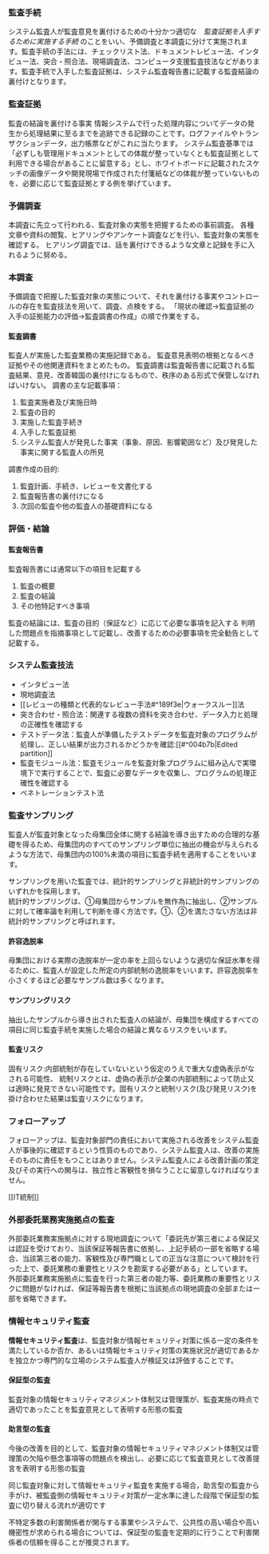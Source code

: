 ### 監査手続
システム監査人が監査意見を裏付けるための十分かつ適切な　_監査証拠を入手するために実施する手続_ のことをいい、予備調査と本調査に分けて実施されます。監査手続の手法には、チェックリスト法、ドキュメントレビュー法、インタビュー法、突合・照合法、現場調査法、コンピュータ支援監査技法などがあります。監査手続で入手した監査証拠は、システム監査報告書に記載する監査結論の裏付けとなります。

### 監査証拠
監査の結論を裏付ける事実
情報システムで行った処理内容についてデータの発生から処理結果に至るまでを追跡できる記録のことです。ログファイルやトランザクションデータ，出力帳票などがこれに当たります。
システム監査基準では「必ずしも管理用ドキュメントとしての体裁が整っていなくとも監査証拠として利用できる場合があることに留意する」とし、ホワイトボードに記載されたスケッチの画像データや開発現場で作成された付箋紙などの体裁が整っていないものを、必要に応じて監査証拠とする例を挙げています。

### 予備調査
本調査に先立って行われる、監査対象の実態を把握するための事前調査。
各種文章や資料の閲覧、ヒアリングやアンケート調査などを行い、監査対象の実態を確認する。
ヒアリング調査では、話を裏付けできるような文章と記録を手に入れるように努める。

### 本調査
予備調査で把握した監査対象の実態について、それを裏付ける事実やコントロールの存在を監査技法を用いて、調査、点検をする。
「現状の確認->監査証拠の入手の証拠能力の評価->監査調書の作成」の順で作業をする。

#### 監査調書
監査人が実施した監査業務の実施記録である。
監査意見表明の根拠となるべき証拠やその他関連資料をまとめたもの。
監査調書は監査報告書に記載される監査結果、意見、改善韓国の裏付けになるもので、秩序のある形式で保管しなければいけない。
調書の主な記載事項：
1. 監査実施者及び実施日時
2. 監査の目的
3. 実施した監査手続き
4. 入手した監査証拠
5. システム監査人が発見した事実（事象、原因、影響範囲など）及び発見した事実に関する監査人の所見

調書作成の目的:
1. 監査計画、手続き、レビューを文書化する
2. 監査報告書の裏付けになる
3. 次回の監査や他の監査人の基礎資料になる

### 評価・結論
#### 監査報告書
監査報告書には通常以下の項目を記載する
1. 監査の概要
2. 監査の結論
3. その他特記すべき事項

監査の結論には、監査の目的（保証など）に応じて必要な事項を記入する
判明した問題点を指摘事項として記載し、改善するための必要事項を完全勧告として記載する。


### システム監査技法
- インタビュー法
- 現地調査法
- [[レビューの種類と代表的なレビュー手法#^189f3e|ウォークスルー]]法
- 突き合わせ・照合法：関連する複数の資料を突き合わせ、データ入力と処理の正確性を確認する
- テストデータ法：監査人が準備したテストデータを監査対象のプログラムが処理し、正しい結果が出力されるかどうかを確認:[[#^004b7b|Edited partition]]
- 監査モジュール法：監査モジュールを監査対象プログラムに組み込んで実環境下で実行することで、監査に必要なデータを収集し、プログラムの処理正確性を確認する
- ペネトレーションテスト法

### **監査サンプリング**
監査人が監査対象となった母集団全体に関する結論を導き出すための合理的な基礎を得るため、母集団内のすべてのサンプリング単位に抽出の機会が与えられるような方法で、母集団内の100%未満の項目に監査手続を適用することをいいます。

サンプリングを用いた監査では、統計的サンプリングと非統計的サンプリングのいずれかを採用します。  
統計的サンプリングは、①母集団からサンプルを無作為に抽出し、②サンプルに対して確率論を利用して判断を導く方法です。①、②を満たさない方法は非統計的サンプリングと呼ばれます。

#### 許容逸脱率
母集団における実際の逸脱率が一定の率を上回らないような適切な保証水準を得るために、監査人が設定した所定の内部統制の逸脱率をいいます。許容逸脱率を小さくするほど必要なサンプル数は多くなります。

#### サンプリングリスク
抽出したサンプルから導き出された監査人の結論が、母集団を構成するすべての項目に同じ監査手続を実施した場合の結論と異なるリスクをいいます。  
#### 監査リスク
固有リスク:内部統制が存在していないという仮定のうえで重大な虚偽表示がなされる可能性、
統制リスクとは、虚偽の表示が企業の内部統制によって防止又は適時に発見できない可能性です。固有リスクと統制リスク(及び発見リスク)を掛け合わせた結果は監査リスクになります。


### フォローアップ
フォローアップは、監査対象部門の責任において実施される改善をシステム監査人が事後的に確認するという性質のものであり、システム監査人は、改善の実施そのものに責任をもつことはありません。システム監査人による改善計画の策定及びその実行への関与は、独立性と客観性を損なうことに留意しなければなりません。

[[IT統制]]

### 外部委託業務実施拠点の監査
外部委託業務実施拠点に対する現地調査について「委託先が第三者による保証又は認証を受けており、当該保証等報告書に依拠し、上記手続の一部を省略する場合、当該第三者の能力、客観性及び専門職としての正当な注意について検討を行った上で、委託業務の重要性とリスクを勘案する必要がある」としています。  
外部委託業務実施拠点に監査を行った第三者の能力等、委託業務の重要性とリスクに問題がなければ、保証等報告書を根拠に当該拠点の現地調査の全部または一部を省略できます。

### 情報セキュリティ監査
**情報セキュリティ監査**は、監査対象が情報セキュリティ対策に係る一定の条件を満たしているか否か、あるいは情報セキュリティ対策の実施状況が適切であるかを独立かつ専門的な立場のシステム監査人が検証又は評価することです。

#### 保証型の監査
監査対象の情報セキュリティマネジメント体制又は管理策が、監査実施の時点で適切であったことを監査意見として表明する形態の監査

#### 助言型の監査
今後の改善を目的として、監査対象の情報セキュリティマネジメント体制又は管理策の欠陥や懸念事項等の問題点を検出し、必要に応じて監査意見として改善提言を表明する形態の監査

同じ監査対象に対して情報セキュリティ監査を実施する場合，助言型の監査から手がけ、被監査側の情報セキュリティ対策が一定水準に達した段階で保証型の監査に切り替える流れが適切です

不特定多数の利害関係者が関与する事業やシステムで、公共性の高い場合や高い機密性が求められる場合については、保証型の監査を定期的に行うことで利害関係者の信頼を得ることが推奨されます。
